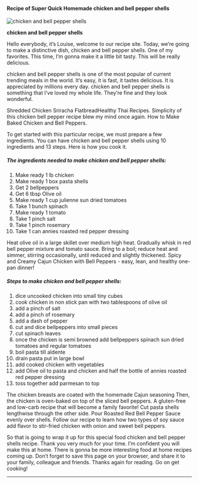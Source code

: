             

#### Recipe of Super Quick Homemade chicken and bell pepper shells

![chicken and bell pepper shells](https://img-global.cpcdn.com/recipes/53989400/751x532cq70/chicken-and-bell-pepper-shells-recipe-main-photo.jpg)

**chicken and bell pepper shells**

Hello everybody, it’s Louise, welcome to our recipe site. Today, we’re going to make a distinctive dish, chicken and bell pepper shells. One of my favorites. This time, I’m gonna make it a little bit tasty. This will be really delicious.

chicken and bell pepper shells is one of the most popular of current trending meals in the world. It’s easy, it is fast, it tastes delicious. It is appreciated by millions every day. chicken and bell pepper shells is something that I’ve loved my whole life. They’re fine and they look wonderful.

Shredded Chicken Sriracha FlatbreadHealthy Thai Recipes. Simplicity of this chicken bell pepper recipe blew my mind once again. How to Make Baked Chicken and Bell Peppers.

To get started with this particular recipe, we must prepare a few ingredients. You can have chicken and bell pepper shells using 10 ingredients and 13 steps. Here is how you cook it.

##### The ingredients needed to make chicken and bell pepper shells:

1.  Make ready 1 lb chicken
2.  Make ready 1 box pasta shells
3.  Get 2 bellpeppers
4.  Get 6 tbsp Olive oil
5.  Make ready 1 cup julienne sun dried tomatoes
6.  Take 1 bunch spinach
7.  Make ready 1 tomato
8.  Take 1 pinch salt
9.  Take 1 pinch rosemary
10.  Take 1 can annies roasted red pepper dressing

Heat olive oil in a large skillet over medium high heat. Gradually whisk in red bell pepper mixture and tomato sauce. Bring to a boil; reduce heat and simmer, stirring occasionally, until reduced and slightly thickened. Spicy and Creamy Cajun Chicken with Bell Peppers - easy, lean, and healthy one-pan dinner!

##### Steps to make chicken and bell pepper shells:

1.  dice uncooked chicken into small tiny cubes
2.  cook chicken in non stick pan with two tablespoons of olive oil
3.  add a pinch of salt
4.  add a pinch of rosemary
5.  add a dash of pepper
6.  cut and dice bellpeppers into small pieces
7.  cut spinach leaves
8.  once the chicken is semi browned add bellpeppers spinach sun dried tomatoes and regular tomatoes
9.  boil pasta till aldente
10.  drain pasta put in large bowl
11.  add cooked chicken with vegetables
12.  add Olive oil to pasta and chicken and half the bottle of annies roasted red pepper dressing
13.  toss together add parmesan to top

The chicken breasts are coated with the homemade Cajun seasoning Then, the chicken is oven-baked on top of the sliced bell peppers. A gluten-free and low-carb recipe that will become a family favorite! Cut pasta shells lengthwise through the other side. Pour Roasted Red Bell Pepper Sauce evenly over shells. Follow our recipe to learn how two types of soy sauce add flavor to stir-fried chicken with onion and sweet bell peppers.

So that is going to wrap it up for this special food chicken and bell pepper shells recipe. Thank you very much for your time. I’m confident you will make this at home. There is gonna be more interesting food at home recipes coming up. Don’t forget to save this page on your browser, and share it to your family, colleague and friends. Thanks again for reading. Go on get cooking!

* * *